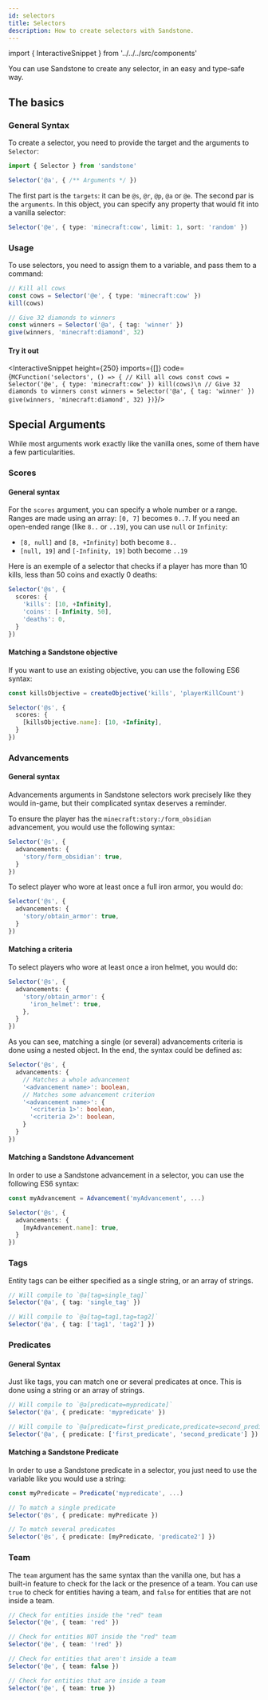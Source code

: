 ```yaml
---
id: selectors
title: Selectors
description: How to create selectors with Sandstone.
---
```


import { InteractiveSnippet } from '../../../src/components'

You can use Sandstone to create any selector, in an easy and type-safe way.

## The basics

### General Syntax

To create a selector, you need to provide the target and the arguments to `Selector`:
```ts
import { Selector } from 'sandstone'

Selector('@a', { /** Arguments */ })
```

The first part is the `targets`: it can be `@s`, `@r`, `@p`, `@a` or `@e`.
The second par is the `arguments`. In this object, you can specify any property that would fit into a vanilla selector:

```ts
Selector('@e', { type: 'minecraft:cow', limit: 1, sort: 'random' })
```

### Usage

To use selectors, you need to assign them to a variable, and pass them to a command:
```ts
// Kill all cows
const cows = Selector('@e', { type: 'minecraft:cow' })
kill(cows)

// Give 32 diamonds to winners
const winners = Selector('@a', { tag: 'winner' })
give(winners, 'minecraft:diamond', 32)
```

#### Try it out

<InteractiveSnippet height={250} imports={[]} code={`
MCFunction('selectors', () => {
  // Kill all cows
  const cows = Selector('@e', { type: 'minecraft:cow' })
  kill(cows)\n
  // Give 32 diamonds to winners
  const winners = Selector('@a', { tag: 'winner' })
  give(winners, 'minecraft:diamond', 32)
})
`}/>

## Special Arguments

While most arguments work exactly like the vanilla ones, some of them have a few particularities.

### Scores

#### General syntax

For the `scores` argument, you can specify a whole number or a range. Ranges are made using an array: `[0, 7]` becomes `0..7`. If you need an open-ended range (like `8..` or `..19`), you can use `null` or `Infinity`: 

- `[8, null]` and `[8, +Infinity]` both become `8..`
- `[null, 19]` and `[-Infinity, 19]` both become `..19`

Here is an exemple of a selector that checks if a player has more than 10 kills, less than 50 coins and exactly 0 deaths:
```ts
Selector('@s', {
  scores: { 
    'kills': [10, +Infinity],
    'coins': [-Infinity, 50],
    'deaths': 0,
  } 
})
```

#### Matching a Sandstone objective

If you want to use an existing objective, you can use the following ES6 syntax:
```ts
const killsObjective = createObjective('kills', 'playerKillCount')

Selector('@s', {
  scores: {
    [killsObjective.name]: [10, +Infinity],
  }
})
```

### Advancements

#### General syntax

Advancements arguments in Sandstone selectors work precisely like they would in-game, but their complicated syntax deserves a reminder.

To ensure the player has the `minecraft:story:/form_obsidian` advancement, you would use the following syntax:
```ts
Selector('@s', {
  advancements: {
    'story/form_obsidian': true,
  }
})
```

To select player who wore at least once a full iron armor, you would do:
```ts
Selector('@s', {
  advancements: {
    'story/obtain_armor': true,
  }
})
```

#### Matching a criteria

To select players who wore at least once a iron helmet, you would do:
```ts
Selector('@s', {
  advancements: {
    'story/obtain_armor': {
      'iron_helmet': true, 
    },
  }
})
```

As you can see, matching a single (or several) advancements criteria is done using a nested object. In the end, the syntax could be defined as:
```ts
Selector('@s', {
  advancements: {
    // Matches a whole advancement
    '<advancement name>': boolean,
    // Matches some advancement criterion
    '<advancement name>': {
      '<criteria 1>': boolean,
      '<criteria 2>': boolean,
    }
  }
})
```

#### Matching a Sandstone Advancement

In order to use a Sandstone advancement in a selector, you can use the following ES6 syntax:
```ts
const myAdvancement = Advancement('myAdvancement', ...)

Selector('@s', {
  advancements: {
    [myAdvancement.name]: true,
  }
})
```

### Tags

Entity tags can be either specified as a single string, or an array of strings.

```ts
// Will compile to `@a[tag=single_tag]`
Selector('@a', { tag: 'single_tag' })

// Will compile to `@a[tag=tag1,tag=tag2]`
Selector('@a', { tag: ['tag1', 'tag2'] })
```

### Predicates

#### General Syntax

Just like tags, you can match one or several predicates at once. This is done using a string or an array of strings.

```ts
// Will compile to `@a[predicate=mypredicate]`
Selector('@a', { predicate: 'mypredicate' })

// Will compile to `@a[predicate=first_predicate,predicate=second_predicate]`
Selector('@a', { predicate: ['first_predicate', 'second_predicate'] })
```

#### Matching a Sandstone Predicate

In order to use a Sandstone predicate in a selector, you just need to use the variable like you would use a string:

```ts
const myPredicate = Predicate('mypredicate', ...)

// To match a single predicate
Selector('@s', { predicate: myPredicate })

// To match several predicates
Selector('@s', { predicate: [myPredicate, 'predicate2'] })
```

### Team

The `team` argument has the same syntax than the vanilla one, but has a built-in feature to check for the lack or the presence of a team. You can use `true` to check for entities having a team, and `false` for entities that are not inside a team.

```ts
// Check for entities inside the "red" team
Selector('@e', { team: 'red' })

// Check for entities NOT inside the "red" team
Selector('@e', { team: '!red' })

// Check for entities that aren't inside a team
Selector('@e', { team: false })

// Check for entities that are inside a team
Selector('@e', { team: true })
```
